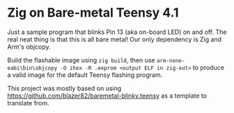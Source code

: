 # Zig on Bare-metal Teensy 4.1

Just a sample program that blinks Pin 13 (aka on-board LED) on and off.
The real neat thing is that this is all bare metal! Our only dependency is Zig and Arm's objcopy.

Build the flashable image using `zig build`, then use `arm-none-eabi\bin\objcopy -O ihex -R .eeprom <output ELF in zig-out>` 
to produce a valid image for the default Teensy flashing program.

This project was mostly based on using https://github.com/blazer82/baremetal-blinky.teensy as a template to translate from.
